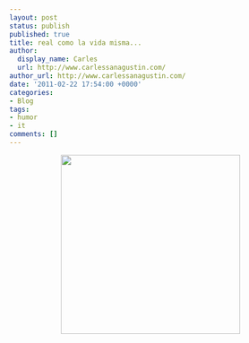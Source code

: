 ```yaml
---
layout: post
status: publish
published: true
title: real como la vida misma...
author:
  display_name: Carles
  url: http://www.carlessanagustin.com/
author_url: http://www.carlessanagustin.com/
date: '2011-02-22 17:54:00 +0000'
categories:
- Blog
tags:
- humor
- it
comments: []
---
```

<div class="separator" style="clear:both;text-align:center;"><a style="margin-left:1em;margin-right:1em;" href="/images/posts/proyecto.gif"><img src="/images/posts/proyecto.gif?w=300" border="0" alt="" width="320" height="320" /></a></div>
